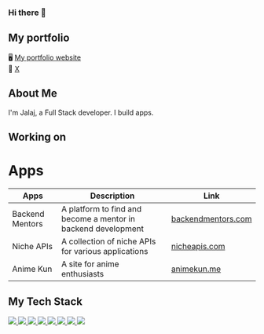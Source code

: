 ### Hi there 👋

## My portfolio
🖥 <a href="https://jalajdu.notion.site/Hello-f31fbba8bded473fa0ba4ff1c20fd70a?pvs=74" target="_blank">My portfolio website</a> <br />
🐸 <a href="https://x.com/jalajdu" target="_blank">X</a>

## About Me 
I'm Jalaj, a Full Stack developer. I build apps.

## Working on
# Apps

| Apps        | Description    | Link                                                 |
|----------------|----------------|------------------------------------------------------|
| Backend Mentors| A platform to find and become a mentor in backend development | <a href="https://backendmentors.com/" target="_blank">backendmentors.com</a> |
| Niche APIs     | A collection of niche APIs for various applications | <a href="https://nicheapis.com/" target="_blank">nicheapis.com</a>|
| Anime Kun      | A site for anime enthusiasts | <a href="https://animekun.me/" target="_blank">animekun.me</a>  |



## My Tech Stack

<a href="https://reactjs.org/">
  <img src="https://img.shields.io/badge/React-20232A?style=for-the-badge&logo=react&logoColor=61DAFB" />
</a>

<a href="https://nextjs.org/">
  <img src="https://img.shields.io/badge/Next-black?style=for-the-badge&logo=next.js&logoColor=white" />
</a>

<a href="https://www.typescriptlang.org/">
  <img src="https://img.shields.io/badge/TypeScript-007ACC?style=for-the-badge&logo=typescript&logoColor=white" />
</a>

<a href="https://de.wikipedia.org/wiki/JavaScript">
  <img src="https://img.shields.io/badge/JavaScript-323330?style=for-the-badge&logo=javascript&logoColor=F7DF1E" />
</a>

<a href="https://tailwindcss.com/">
  <img src="https://img.shields.io/badge/tailwindcss-%2338B2AC.svg?style=for-the-badge&logo=tailwind-css&logoColor=white" />
</a>

<a href="https://sass-lang.com/">
  <img src="https://img.shields.io/badge/Sass-CC6699?style=for-the-badge&logo=sass&logoColor=white" />
</a>

<a href="https://www.npmjs.com/">
  <img src="https://img.shields.io/badge/npm-CB3837?style=for-the-badge&logo=npm&logoColor=white" />
</a>

<a href="https://jestjs.io/">
  <img src="https://img.shields.io/badge/Jest-C21325?style=for-the-badge&logo=jest&logoColor=white" />
</a>



<!--
**wolfgunblood/wolfgunblood** is a ✨ _special_ ✨ repository because its `README.md` (this file) appears on your GitHub profile.

Here are some ideas to get you started:

- 🔭 I’m currently working on ...
- 🌱 I’m currently learning ...
- 👯 I’m looking to collaborate on ...
- 🤔 I’m looking for help with ...
- 💬 Ask me about ...
- 📫 How to reach me: ...
- 😄 Pronouns: ...
- ⚡ Fun fact: ...
-->
